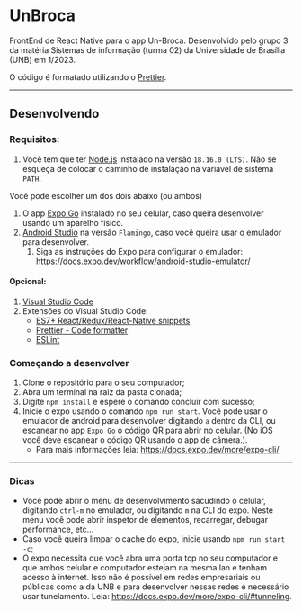 # UnBroca
FrontEnd de React Native para o app Un-Broca. Desenvolvido pelo grupo 3 da matéria Sistemas de informação (turma 02) da Universidade de Brasília (UNB) em 1/2023.

O código é formatado utilizando o [Prettier](https://prettier.io/).

---

## Desenvolvendo

### Requisitos:

1. Você tem que ter [Node.js](https://nodejs.org/en) instalado na versão `18.16.0 (LTS)`. Não se esqueça de colocar o caminho de instalação na variável de sistema `PATH`.

Você pode escolher um dos dois abaixo (ou ambos)

1. O app [Expo Go](https://expo.dev/expo-go) instalado no seu celular, caso queira desenvolver usando um aparelho físico.
2. [Android Studio](https://developer.android.com/studio) na versão `Flamingo`, caso você queira usar o emulador para desenvolver.
    1. Siga as instruções do Expo para configurar o emulador: https://docs.expo.dev/workflow/android-studio-emulator/

#### Opcional:

1. [Visual Studio Code](https://code.visualstudio.com/)
2. Extensões do Visual Studio Code:
    - [ES7+ React/Redux/React-Native snippets](https://marketplace.visualstudio.com/items?itemName=dsznajder.es7-react-js-snippets)
    - [Prettier - Code formatter](https://marketplace.visualstudio.com/items?itemName=esbenp.prettier-vscode)
    - [ESLint](https://marketplace.visualstudio.com/items?itemName=dbaeumer.vscode-eslint)

### Começando a desenvolver

1. Clone o repositório para o seu computador;
2. Abra um terminal na raiz da pasta clonada;
3. Digite `npm install` e espere o comando concluir com sucesso;
4. Inicie o expo usando o comando `npm run start`.  Você pode usar o emulador de android para desenvolver digitando `a` dentro da CLI, ou escanear no app `Expo Go` o código QR para abrir no celular. (No iOS você deve escanear o código QR usando o app de câmera.).
    - Para mais informações leia: https://docs.expo.dev/more/expo-cli/

---

### Dicas

- Você pode abrir o menu de desenvolvimento sacudindo o celular, digitando `ctrl-m` no emulador, ou digitando `m` na CLI do expo. Neste menu você pode abrir inspetor de elementos, recarregar, debugar performance, etc...
- Caso você queira limpar o cache do expo, inicie usando `npm run start -c`;
- O expo necessita que você abra uma porta tcp no seu computador e que ambos celular e computador estejam na mesma lan e tenham acesso à internet. Isso não é possível em redes empresariais ou públicas como a da UNB e para desenvolver nessas redes é necessário usar tunelamento. Leia: https://docs.expo.dev/more/expo-cli/#tunneling.
